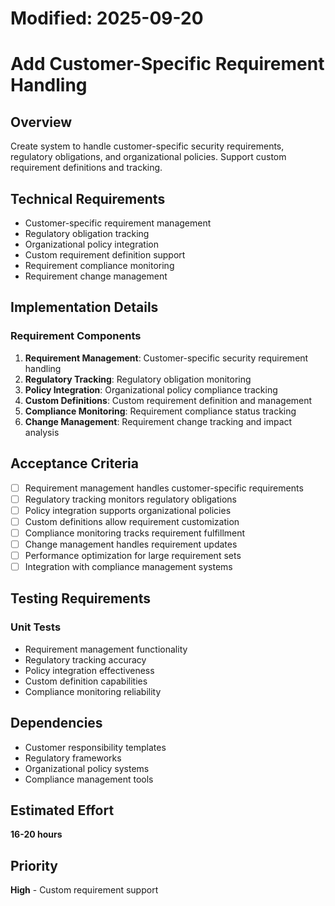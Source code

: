 # Modified: 2025-09-20

# Add Customer-Specific Requirement Handling

## Overview
Create system to handle customer-specific security requirements, regulatory obligations, and organizational policies. Support custom requirement definitions and tracking.

## Technical Requirements
- Customer-specific requirement management
- Regulatory obligation tracking
- Organizational policy integration
- Custom requirement definition support
- Requirement compliance monitoring
- Requirement change management

## Implementation Details
### Requirement Components
1. **Requirement Management**: Customer-specific security requirement handling
2. **Regulatory Tracking**: Regulatory obligation monitoring
3. **Policy Integration**: Organizational policy compliance tracking
4. **Custom Definitions**: Custom requirement definition and management
5. **Compliance Monitoring**: Requirement compliance status tracking
6. **Change Management**: Requirement change tracking and impact analysis

## Acceptance Criteria
- [ ] Requirement management handles customer-specific requirements
- [ ] Regulatory tracking monitors regulatory obligations
- [ ] Policy integration supports organizational policies
- [ ] Custom definitions allow requirement customization
- [ ] Compliance monitoring tracks requirement fulfillment
- [ ] Change management handles requirement updates
- [ ] Performance optimization for large requirement sets
- [ ] Integration with compliance management systems

## Testing Requirements
### Unit Tests
- Requirement management functionality
- Regulatory tracking accuracy
- Policy integration effectiveness
- Custom definition capabilities
- Compliance monitoring reliability

## Dependencies
- Customer responsibility templates
- Regulatory frameworks
- Organizational policy systems
- Compliance management tools

## Estimated Effort
**16-20 hours**

## Priority
**High** - Custom requirement support
